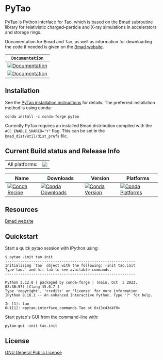 # PyTao

[PyTao](<(https://bmad-sim.github.io/pytao/index.html)>) is Python interface for [Tao](https://www.classe.cornell.edu/bmad/tao.html), which is based on the Bmad subroutine library for relativistic charged–particle and X-ray simulations in accelerators and storage rings.

Documentation for Bmad and Tao, as well as information for downloading the code if needed is given on the [Bmad website](https://www.classe.cornell.edu/bmad).

| **`Documentation`**                                                                                                         |
| --------------------------------------------------------------------------------------------------------------------------- |
| [![Documentation](https://img.shields.io/badge/pytao-examples-green.svg)](https://bmad-sim.github.io/pytao/examples/basic/) |
| [![Documentation](https://img.shields.io/badge/api-reference-blue.svg)](https://bmad-sim.github.io/pytao/api/pytao/)        |

## Installation

See the [PyTao installation instructions](https://bmad-sim.github.io/pytao/user_docs/index.html) for details. The preferred installation method is using conda:

```
conda install -c conda-forge pytao
```

Currently PyTao requires an installed Bmad distribution compiled with the `ACC_ENABLE_SHARED="Y"` flag. This can be set in the `bmad_dist/util/dist_prefs` file.

## Current Build status and Release Info

<table><tr><td>All platforms:</td>
    <td>
      <a href="https://dev.azure.com/conda-forge/feedstock-builds/_build/latest?definitionId=12517&branchName=master">
        <img src="https://dev.azure.com/conda-forge/feedstock-builds/_apis/build/status/pytao-feedstock?branchName=master">
      </a>
    </td>
  </tr>
</table>

| Name                                                                                                           | Downloads                                                                                                           | Version                                                                                                           | Platforms                                                                                                           |
| -------------------------------------------------------------------------------------------------------------- | ------------------------------------------------------------------------------------------------------------------- | ----------------------------------------------------------------------------------------------------------------- | ------------------------------------------------------------------------------------------------------------------- |
| [![Conda Recipe](https://img.shields.io/badge/recipe-pytao-green.svg)](https://anaconda.org/conda-forge/pytao) | [![Conda Downloads](https://img.shields.io/conda/dn/conda-forge/pytao.svg)](https://anaconda.org/conda-forge/pytao) | [![Conda Version](https://img.shields.io/conda/vn/conda-forge/pytao.svg)](https://anaconda.org/conda-forge/pytao) | [![Conda Platforms](https://img.shields.io/conda/pn/conda-forge/pytao.svg)](https://anaconda.org/conda-forge/pytao) |

## Resources

[Bmad website](https://www.classe.cornell.edu/bmad)

## Quickstart

Start a quick pytao session with IPython using:

```
$ pytao -init tao.init
------------------------------------------------------------
Initializing `tao` object with the following: -init tao.init
Type`tao.` and hit tab to see available commands.
------------------------------------------------------------

Python 3.12.0 | packaged by conda-forge | (main, Oct  3 2023, 08:36:57) [Clang 15.0.7 ]
Type 'copyright', 'credits' or 'license' for more information
IPython 8.18.1 -- An enhanced Interactive Python. Type '?' for help.

In [1]: tao
Out[1]: <pytao.interface_commands.Tao at 0x13c43d4f0>
```

Start pytao's GUI from the command-line with:

```
pytao-gui -init tao.init
```

## License

[GNU General Public License](LICENSE)
